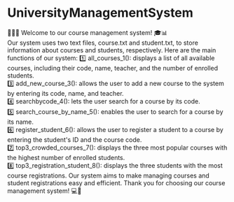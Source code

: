 # UniversityManagementSystem
 📝👩‍🎓 Welcome to our course management system! 🎓📊  
 Our system uses two text files, course.txt and student.txt, to store information about courses and students, respectively.  Here are the main functions of our system:  1️⃣ all_courses_1(): displays a list of all available courses, including their code, name, teacher, and the number of enrolled students.  
3️⃣ add_new_course_3(): allows the user to add a new course to the system by entering its code, name, and teacher.  
4️⃣ searchbycode_4(): lets the user search for a course by its code.  
5️⃣ search_course_by_name_5(): enables the user to search for a course by its name.  
6️⃣ register_student_6(): allows the user to register a student to a course by entering the student's ID and the course code.  
7️⃣ top3_crowded_courses_7(): displays the three most popular courses with the highest number of enrolled students.  
8️⃣ top3_registration_student_8(): displays the three students with the most course registrations.  Our system aims to make managing courses and student registrations easy and efficient. Thank you for choosing our course management system! 💻🤝
